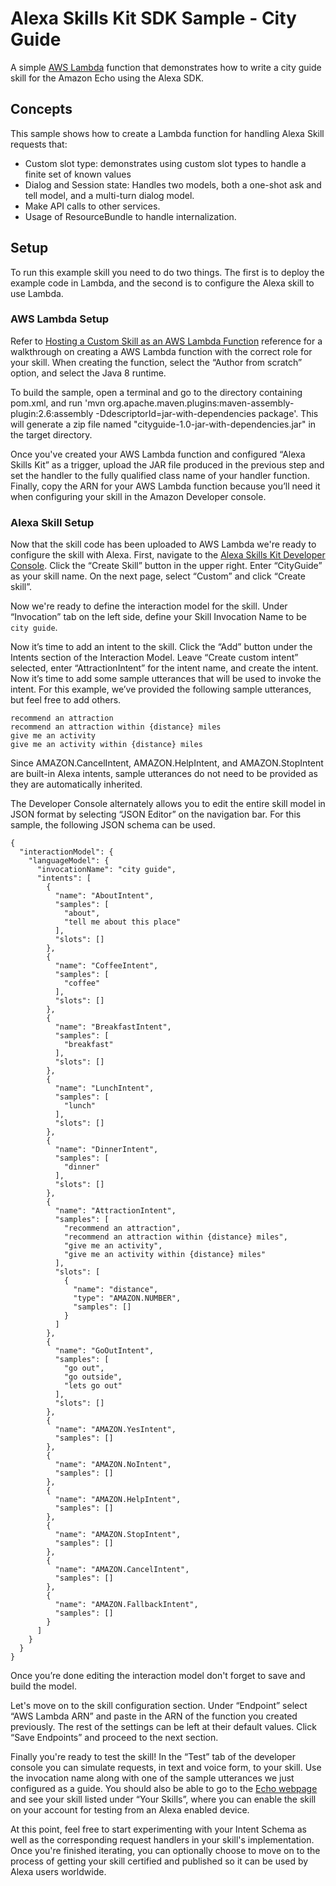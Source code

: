 # Alexa Skills Kit SDK Sample - City Guide
A simple [AWS Lambda](http://aws.amazon.com/lambda) function that demonstrates how to write a city guide skill for the Amazon Echo using the Alexa SDK.

## Concepts
This sample shows how to create a Lambda function for handling Alexa Skill requests that:

- Custom slot type: demonstrates using custom slot types to handle a finite set of known values
- Dialog and Session state: Handles two models, both a one-shot ask and tell model, and a multi-turn dialog model.
- Make API calls to other services.
- Usage of ResourceBundle to handle internalization.

## Setup
To run this example skill you need to do two things. The first is to deploy the example code in Lambda, and the second is to configure the Alexa skill to use Lambda.

### AWS Lambda Setup
Refer to [Hosting a Custom Skill as an AWS Lambda Function](https://developer.amazon.com/docs/custom-skills/host-a-custom-skill-as-an-aws-lambda-function.html) reference for a walkthrough on creating a AWS Lambda function with the correct role for your skill. When creating the function, select the “Author from scratch” option, and select the Java 8 runtime.

To build the sample, open a terminal and go to the directory containing pom.xml, and run 'mvn org.apache.maven.plugins:maven-assembly-plugin:2.6:assembly -DdescriptorId=jar-with-dependencies package'. This will generate a zip file named "cityguide-1.0-jar-with-dependencies.jar" in the target directory.

Once you've created your AWS Lambda function and configured “Alexa Skills Kit” as a trigger, upload the JAR file produced in the previous step and set the handler to the fully qualified class name of your handler function. Finally, copy the ARN for your AWS Lambda function because you’ll need it when configuring your skill in the Amazon Developer console.

### Alexa Skill Setup
Now that the skill code has been uploaded to AWS Lambda we're ready to configure the skill with Alexa. First, navigate to the [Alexa Skills Kit Developer Console](https://developer.amazon.com/alexa/console/ask). Click the “Create Skill” button in the upper right. Enter “CityGuide” as your skill name. On the next page,  select “Custom” and click “Create skill”.

Now we're ready to define the interaction model for the skill. Under “Invocation” tab on the left side, define your Skill Invocation Name to be `city guide`.

Now it’s time to add an intent to the skill. Click the “Add” button under the Intents section of the Interaction Model. Leave “Create custom intent” selected, enter “AttractionIntent” for the intent name, and create the intent. Now it’s time to add some sample utterances that will be used to invoke the intent. For this example, we’ve provided the following sample utterances, but feel free to add others.

```
recommend an attraction
recommend an attraction within {distance} miles
give me an activity
give me an activity within {distance} miles
```

Since AMAZON.CancelIntent, AMAZON.HelpIntent, and AMAZON.StopIntent are built-in Alexa intents, sample utterances do not need to be provided as they are automatically inherited.

The Developer Console alternately allows you to edit the entire skill model in JSON format by selecting “JSON Editor” on the navigation bar. For this sample, the following JSON schema can be used.

```
{
  "interactionModel": {
    "languageModel": {
      "invocationName": "city guide",
      "intents": [
        {
          "name": "AboutIntent",
          "samples": [
            "about",
            "tell me about this place"
          ],
          "slots": []
        },
        {
          "name": "CoffeeIntent",
          "samples": [
            "coffee"
          ],
          "slots": []
        },
        {
          "name": "BreakfastIntent",
          "samples": [
            "breakfast"
          ],
          "slots": []
        },
        {
          "name": "LunchIntent",
          "samples": [
            "lunch"
          ],
          "slots": []
        },
        {
          "name": "DinnerIntent",
          "samples": [
            "dinner"
          ],
          "slots": []
        },
        {
          "name": "AttractionIntent",
          "samples": [
            "recommend an attraction",
            "recommend an attraction within {distance} miles",
            "give me an activity",
            "give me an activity within {distance} miles"
          ],
          "slots": [
            {
              "name": "distance",
              "type": "AMAZON.NUMBER",
              "samples": []
            }
          ]
        },
        {
          "name": "GoOutIntent",
          "samples": [
            "go out",
            "go outside",
            "lets go out"
          ],
          "slots": []
        },
        {
          "name": "AMAZON.YesIntent",
          "samples": []
        },
        {
          "name": "AMAZON.NoIntent",
          "samples": []
        },
        {
          "name": "AMAZON.HelpIntent",
          "samples": []
        },
        {
          "name": "AMAZON.StopIntent",
          "samples": []
        },
        {
          "name": "AMAZON.CancelIntent",
          "samples": []
        },
        {
          "name": "AMAZON.FallbackIntent",
          "samples": []
        }
      ]
    }
  }
}
```

Once you’re done editing the interaction model don't forget to save and build the model.

Let's move on to the skill configuration section. Under “Endpoint” select “AWS Lambda ARN” and paste in the ARN of the function you created previously. The rest of the settings can be left at their default values. Click “Save Endpoints” and proceed to the next section.

Finally you're ready to test the skill! In the “Test” tab of the developer console you can simulate requests, in text and voice form, to your skill. Use the invocation name along with one of the sample utterances we just configured as a guide. You should also be able to go to the [Echo webpage](http://echo.amazon.com/#skills) and see your skill listed under “Your Skills”, where you can enable the skill on your account for testing from an Alexa enabled device.

At this point, feel free to start experimenting with your Intent Schema as well as the corresponding request handlers in your skill's implementation. Once you're finished iterating, you can optionally choose to move on to the process of getting your skill certified and published so it can be used by Alexa users worldwide.
